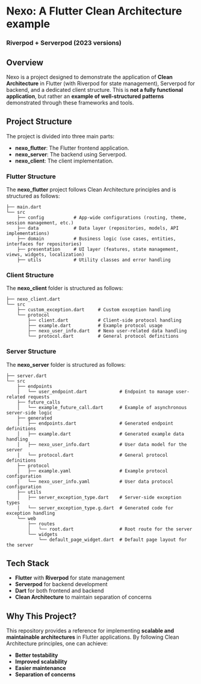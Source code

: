 # Nexo: A Flutter Clean Architecture example
### Riverpod + Serverpod (2023 versions)

## Overview
Nexo is a project designed to demonstrate the application of **Clean Architecture** in Flutter (with Riverpod for state management), Serverpod for backend, and a dedicated client structure. This is **not a fully functional application**, but rather an **example of well-structured patterns** demonstrated through these frameworks and tools.

## Project Structure
The project is divided into three main parts:
- **nexo_flutter**: The Flutter frontend application.
- **nexo_server**: The backend using Serverpod.
- **nexo_client**: The client implementation.

### Flutter Structure
The **nexo_flutter** project follows Clean Architecture principles and is structured as follows:
```
├── main.dart
└── src
    ├── config           # App-wide configurations (routing, theme, session management, etc.)
    ├── data             # Data layer (repositories, models, API implementations)
    ├── domain           # Business logic (use cases, entities, interfaces for repositories)
    ├── presentation     # UI layer (features, state management, views, widgets, localization)
    ├── utils            # Utility classes and error handling
```

### Client Structure
The **nexo_client** folder is structured as follows:
```
├── nexo_client.dart
└── src
    ├── custom_exception.dart     # Custom exception handling
    └── protocol
        ├── client.dart           # Client-side protocol handling
        ├── example.dart          # Example protocol usage
        ├── nexo_user_info.dart   # Nexo user-related data handling
        └── protocol.dart         # General protocol definitions
```
### Server Structure
The **nexo_server** folder is structured as follows:
```
├── server.dart
└── src
    ├── endpoints
    │   └── user_endpoint.dart            # Endpoint to manage user-related requests
    ├── future_calls
    │   └── example_future_call.dart      # Example of asynchronous server-side logic
    ├── generated
    │   ├── endpoints.dart                # Generated endpoint definitions
    │   ├── example.dart                  # Generated example data handling
    │   ├── nexo_user_info.dart           # User data model for the server
    │   └── protocol.dart                 # General protocol definitions
    ├── protocol
    │   ├── example.yaml                  # Example protocol configuration
    │   └── nexo_user_info.yaml           # User data protocol configuration
    ├── utils
    │   ├── server_exception_type.dart    # Server-side exception types
    │   └── server_exception_type.g.dart  # Generated code for exception handling
    └── web
        ├── routes
        │   └── root.dart                 # Root route for the server
        └── widgets
            └── default_page_widget.dart  # Default page layout for the server
```
## Tech Stack
- **Flutter** with **Riverpod** for state management
- **Serverpod** for backend development
- **Dart** for both frontend and backend
- **Clean Architecture** to maintain separation of concerns

## Why This Project?
This repository provides a reference for implementing **scalable and maintainable architectures** in Flutter applications. By following Clean Architecture principles, one can achieve:
- **Better testability**
- **Improved scalability**
- **Easier maintenance**
- **Separation of concerns**
